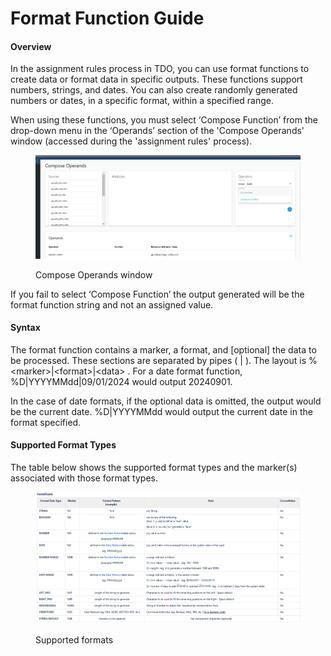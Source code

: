 # Format Function Guide

#### Overview

In the assignment rules process in TDO, you can use format functions to create data or format data in specific outputs.  These functions support numbers, strings, and dates.  You can also create randomly generated numbers or dates, in a specific format, within a specified range.

&#x20;When using these functions, you must select ‘Compose Function’ from the drop-down menu in the ‘Operands’ section of the 'Compose Operands' window (accessed during the 'assignment rules' process).

<figure><img src="../../../../.gitbook/assets/image (1) (1) (1) (1) (1) (1).png" alt=""><figcaption><p>Compose Operands window</p></figcaption></figure>

If you fail to select ‘Compose Function’ the output generated will be the format function string and not an assigned value.

#### Syntax

The format function contains a marker, a format, and \[optional] the data to be processed. These sections are separated by pipes ( | ).  The layout is %\<marker>|\<format>|\<data> . For a date format function, %D|YYYYMMdd|09/01/2024  would output 20240901.

&#x20;In the case of date formats, if the optional data is omitted, the output would be the current date.  %D|YYYYMMdd would output the current date in the format specified.

#### Supported Format Types

The table below shows the supported format types and the marker(s) associated with those format types.

<figure><img src="../../../../.gitbook/assets/image (1) (1) (1) (1) (1) (1) (1).png" alt=""><figcaption><p>Supported formats</p></figcaption></figure>
